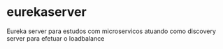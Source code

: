 # eurekaserver
Eureka server para estudos com microservicos atuando como discovery server para efetuar o loadbalance
